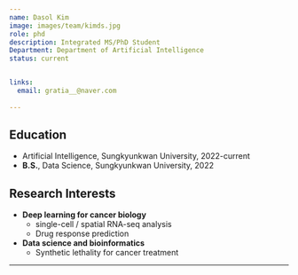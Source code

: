 ```yaml
---
name: Dasol Kim
image: images/team/kimds.jpg
role: phd
description: Integrated MS/PhD Student
Department: Department of Artificial Intelligence
status: current


links:
  email: gratia__@naver.com
  
---
```

  
## **Education**

* Artificial Intelligence, Sungkyunkwan University, 2022-current
* **B.S.**, Data Science, Sungkyunkwan University, 2022

## **Research Interests**

* **Deep learning for cancer biology**
    - single-cell / spatial RNA-seq analysis
    - Drug response prediction
* **Data science and bioinformatics**
    - Synthetic lethality for cancer treatment

---

